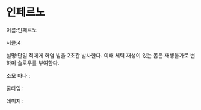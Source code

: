 # 인페르노

이름:인페르노

서클:4

설명:단일 적에게 화염 빔을 2초간 발사한다. 이때 체력 재생이 있는 몹은 재생불가로 변하며 슬로우를 부여한다.

소모 마나 : 

쿨타임 : 

데미지 :
